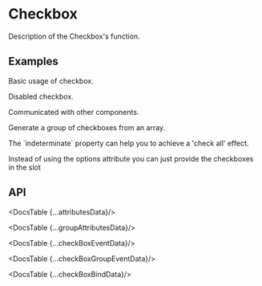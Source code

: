 # Checkbox

Description of the Checkbox's function.

## Examples

<Example
  id="demo-type"
  title="Basic"
  demoComponent="{Basic}"
  demoCode="{BasicCode}">
  <p slot="description">
  Basic usage of checkbox.
  </p>
</Example>

<Example
  id="demo-type"
  title="Disabled"
  demoComponent="{Disabled}"
  demoCode="{DisabledCode}">
  <p slot="description">
  Disabled checkbox.
  </p>
</Example>

<Example
  id="demo-type"
  title="Controlled Checkbox"
  demoComponent="{Controlled}"
  demoCode="{ControlledCode}">
  <p slot="description">
    Communicated with other components.
  </p>
</Example>

<Example
  id="demo-type"
  title="Checkbox Group"
  demoComponent="{Group}"
  demoCode="{GroupCode}">
  <p slot="description">
    Generate a group of checkboxes from an array.
  </p>
</Example>

<Example
  id="demo-type"
  title="Check all"
  demoComponent="{CheckAll}"
  demoCode="{CheckAllCode}">
  <p slot="description">
    The `indeterminate` property can help you to achieve a 'check all' effect.
  </p>
</Example>

<Example
  id="demo-type"
  title="Checkbox Group With Slot"
  demoComponent="{GroupSlot}"
  demoCode="{GroupSlotCode}">
  <p slot="description">
    Instead of using the options attribute you can just provide the checkboxes in the slot
  </p>
</Example>

## API

<DocsTable {...attributesData}/>

<DocsTable {...groupAttributesData}/>

<DocsTable {...checkBoxEventData}/>

<DocsTable {...checkBoxGroupEventData}/>

<DocsTable {...checkBoxBindData}/>

<script>
  import Example from 'docs/src/components/Example.svelte'

  import Basic from './demos/basic.demo.svelte'
  import BasicCode from './demos/basic.demo.txt'
  
  import Disabled from './demos/disabled.demo.svelte'
  import DisabledCode from './demos/disabled.demo.txt'

  import Controlled from './demos/controlled.demo.svelte'
  import ControlledCode from './demos/controlled.demo.txt'

  import Group from './demos/group.demo.svelte'
  import GroupCode from './demos/group.demo.txt'
  
  import CheckAll from './demos/checkall.demo.svelte'
  import CheckAllCode from './demos/checkall.demo.txt'
  
  import GroupSlot from './demos/groupslot.demo.svelte'
  import GroupSlotCode from './demos/groupslot.demo.txt'

  import DocsTable from 'docs/src/components/DocsTable.svelte'
  const attributesData = {
    title: 'Checkbox Attributes',
    columns: ['Property', 'Description', 'Type', 'Default'],
    data: [
      {
        property: 'autoFocus',
        description: 'Set focus when component mounted.',
        type: 'Boolean',
        default: 'false'
      },
      {
        property: 'checked',
        description: 'Specifies whether the checkbox is selected.',
        type: 'Boolean',
        default: 'false'
      },
      {
        property: 'defaultChecked',
        description: 'Specifies the initial state: whether or not the checkbox is selected.',
        type: 'Boolean',
        default: 'false'
      },
      {
        property: 'disabled',
        description: 'Disable checkbox.',
        type: 'Boolean',
        default: 'false'
      },
      {
        property: 'indeterminate',
        description: 'Indeterminate checked state of checkbox.',
        type: 'Boolean',
        default: 'false'
      }
    ]
  };
  
  const groupAttributesData = {
    title: 'CheckboxGroup Attributes',
    columns: ['Property', 'Description', 'Type', 'Default'],
    data: [
      {
        property: 'defaultValue',
        description: 'Default selected value.',
        type: 'String[]',
        default: '[]'
      },
      {
        property: 'disabled',
        description: 'Disable all checkboxes.',
        type: 'Boolean',
        default: 'false'
      },
      {
        property: 'name',
        description: 'The name property of all input[type="checkbox"] children',
        type: 'String',
        default: '-'
      },
      {
        property: 'options',
        description: 'Specifies options.',
        type: 'String[] | [{label:"",value:"",disabled:false}]',
        default: '[]'
      },
      {
        property: 'value',
        description: 'Used for setting the currently selected value.',
        type: 'String[]',
        default: '[]'
      }
    ]
  };
  
  
  const checkBoxEventData = {
    title: 'Checkbox Events',
    columns: ['Name', 'Description'],
    data: [
      {
        name: 'change',
        description: 'Triggers when the checkbox checked state changes.'
      },
    ]
  };
  
  const checkBoxGroupEventData = {
    title: 'CheckboxGroup Events',
    columns: ['Name', 'Description'],
    data: [
      {
        name: 'change',
        description: 'Triggers when the checkbox group value changes'
      },
    ]
  };
  
  const checkBoxBindData = {
    title: 'CheckboxGroup Bind',
    columns: ['Name', 'Description'],
    data: [
      {
        name: 'focus',
        description: 'Let\'s you bind to the input focus method'
      },
      {
        name: 'blur',
        description: 'Let\'s you bind to the input blur method'
      },
    ]
  }
</script>
